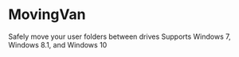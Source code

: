 # MovingVan
Safely move your user folders between drives
Supports Windows 7, Windows 8.1, and Windows 10
